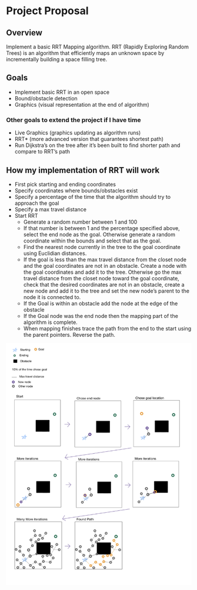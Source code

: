# Project Proposal

## Overview 
Implement a basic RRT Mapping algorithm. RRT (Rapidly Exploring Random Trees) is an algorithm that efficiently maps an unknown space by incrementally building a space filling tree. 

## Goals
* Implement basic RRT in an open space
* Bound/obstacle detection
* Graphics (visual representation at the end of algorithm)

### Other goals to extend the project if I have time
* Live Graphics (graphics updating as algorithm runs)
* RRT* (more advanced version that guarantees shortest path) 
* Run Dijkstra’s on the tree after it’s been built to find shorter path and compare to RRT’s path

## How my implementation of RRT will work
* First pick starting and ending coordinates
* Specify coordinates where bounds/obstacles exist 
* Specify a percentage of the time that the algorithm should try to approach the goal
* Specify a max travel distance
* Start RRT
  * Generate a random number between 1 and 100
  * If that number is between 1 and the percentage specified above, select the end node as the goal. Otherwise generate a random coordinate within the bounds and select that as the goal. 
  * Find the nearest node currently in the tree to the goal coordinate using Euclidian distances.
  * If the goal is less than the max travel distance from the closet node and the goal coordinates are not in an obstacle. Create a node with the goal coordinates and add it to the tree. Otherwise go the max travel distance from the closet node toward the goal coordinate, check that the desired coordinates are not in an obstacle, create a new node and add it to the tree and set the new node’s parent to the node it is connected to. 
  * If the Goal is within an obstacle add the node at the edge of the obstacle
  * If the Goal node was the end node then the mapping part of the algorithm is complete.
  * When mapping finishes trace the path from the end to the start using the parent pointers. Reverse the path.  

![alt text](https://github.com/jaseychanders/RRT/blob/main/IMG_0085.jpg)
